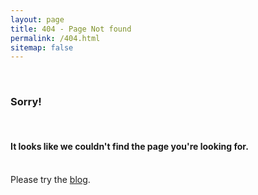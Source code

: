 ```yaml
---
layout: page
title: 404 - Page Not found
permalink: /404.html
sitemap: false
---
```


  <br>
  <h3>Sorry!</h3>
  <br>
  <h4>It looks like we couldn't find the page you're looking for.</h4>
  <br>Please try the <a href="{{ site.baseurl }}/blog/">blog</a>.





  
 
